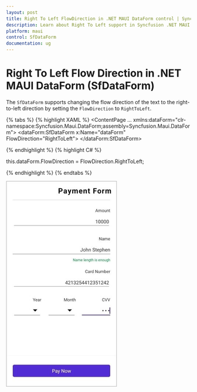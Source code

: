 ```yaml
---
layout: post
title: Right To Left FlowDirection in .NET MAUI DataForm control | Syncfusion
description: Learn about Right To Left support in Syncfusion .NET MAUI DataForm (SfDataForm) control in mobile and desktop applications from a single shared codebase
platform: maui
control: SfDataForm
documentation: ug
---
```


# Right To Left Flow Direction in .NET MAUI DataForm (SfDataForm)

The `SfDataForm` supports changing the flow direction of the text to the right-to-left direction by setting the `FlowDirection` to `RightToLeft`.

{% tabs %}
{% highlight XAML %}
<ContentPage 
...
xmlns:dataForm="clr-namespace:Syncfusion.Maui.DataForm;assembly=Syncfusion.Maui.DataForm">
    <dataForm:SfDataForm
        x:Name="dataForm"
        FlowDirection="RightToLeft">
    </dataForm:SfDataForm>
</ContentPage>

{% endhighlight %}
{% highlight C# %}

this.dataForm.FlowDirection = FlowDirection.RightToLeft;

{% endhighlight %}
{% endtabs %}

![right-to-left](images/right-to-left/right-to-left.png)